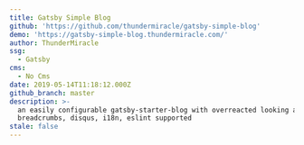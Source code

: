 ```yaml
---
title: Gatsby Simple Blog
github: 'https://github.com/thundermiracle/gatsby-simple-blog'
demo: 'https://gatsby-simple-blog.thundermiracle.com/'
author: ThunderMiracle
ssg:
  - Gatsby
cms:
  - No Cms
date: 2019-05-14T11:18:12.000Z
github_branch: master
description: >-
  an easily configurable gatsby-starter-blog with overreacted looking and tags,
  breadcrumbs, disqus, i18n, eslint supported
stale: false
---
```

